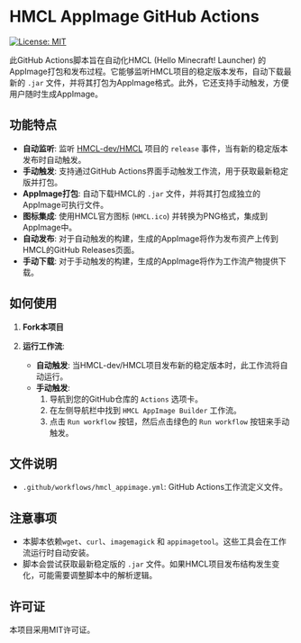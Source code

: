 # HMCL AppImage GitHub Actions

[![License: MIT](https://img.shields.io/badge/License-MIT-blue.svg)](LICENSE)

此GitHub Actions脚本旨在自动化HMCL (Hello Minecraft! Launcher) 的AppImage打包和发布过程。它能够监听HMCL项目的稳定版本发布，自动下载最新的 `.jar` 文件，并将其打包为AppImage格式。此外，它还支持手动触发，方便用户随时生成AppImage。

## 功能特点

- **自动监听**: 监听 [HMCL-dev/HMCL](https://github.com/HMCL-dev/HMCL) 项目的 `release` 事件，当有新的稳定版本发布时自动触发。
- **手动触发**: 支持通过GitHub Actions界面手动触发工作流，用于获取最新稳定版并打包。
- **AppImage打包**: 自动下载HMCL的 `.jar` 文件，并将其打包成独立的AppImage可执行文件。
- **图标集成**: 使用HMCL官方图标 (`HMCL.ico`) 并转换为PNG格式，集成到AppImage中。
- **自动发布**: 对于自动触发的构建，生成的AppImage将作为发布资产上传到HMCL的GitHub Releases页面。
- **手动下载**: 对于手动触发的构建，生成的AppImage将作为工作流产物提供下载。

## 如何使用

1. **Fork本项目**

2. **运行工作流**:

   - **自动触发**: 当HMCL-dev/HMCL项目发布新的稳定版本时，此工作流将自动运行。
   - **手动触发**: 
     1. 导航到您的GitHub仓库的 `Actions` 选项卡。
     2. 在左侧导航栏中找到 `HMCL AppImage Builder` 工作流。
     3. 点击 `Run workflow` 按钮，然后点击绿色的 `Run workflow` 按钮来手动触发。

## 文件说明

- `.github/workflows/hmcl_appimage.yml`: GitHub Actions工作流定义文件。

## 注意事项

- 本脚本依赖`wget`、`curl`、`imagemagick` 和 `appimagetool`。这些工具会在工作流运行时自动安装。
- 脚本会尝试获取最新稳定版的 `.jar` 文件。如果HMCL项目发布结构发生变化，可能需要调整脚本中的解析逻辑。

## 许可证

本项目采用MIT许可证。